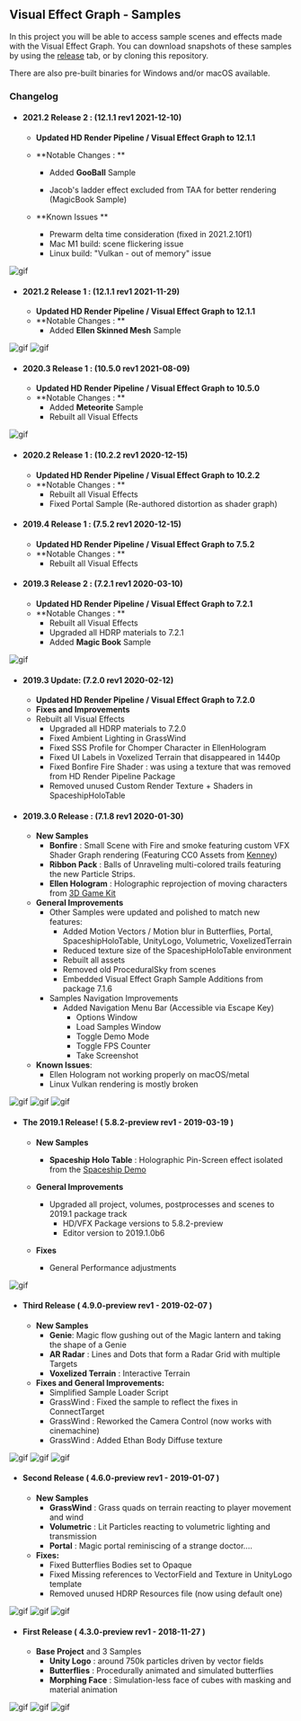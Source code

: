 ## Visual Effect Graph - Samples

In this project you will be able to access sample scenes and effects made with the Visual Effect Graph. You can download snapshots of these samples by using the [release](https://github.com/Unity-Technologies/VisualEffectGraph-Samples/releases) tab, or by cloning this repository.

There are also pre-built binaries for Windows and/or macOS available.

### Changelog


- ####  2021.2 Release 2 : (12.1.1 rev1 2021-12-10)
  - **Updated HD Render Pipeline / Visual Effect Graph to 12.1.1**
  
  - **Notable Changes : **
    - Added **GooBall** Sample
    
    - Jacob's ladder effect excluded from TAA for better rendering (MagicBook Sample)
    
  - **Known Issues **
      - Prewarm delta time consideration (fixed in 2021.2.10f1)
      - Mac M1 build: scene flickering issue 
      - Linux build: "Vulkan - out of memory" issue
 
![gif](https://media4.giphy.com/media/8FH6dhA2saLF2fKEGd/giphy.gif?cid=790b7611660d4029418c8424f97970330e4e516f55aa960f&rid=giphy.gif&ct=g)
  
- ####  2021.2 Release 1 : (12.1.1 rev1 2021-11-29)

  - **Updated HD Render Pipeline / Visual Effect Graph to 12.1.1**
  - **Notable Changes : **
    - Added **Ellen Skinned Mesh** Sample

![gif](https://media2.giphy.com/media/Gtd18yGr8VDXTlkXrp/giphy.gif?cid=790b76115e1d6c810a6be3cbc2b008adf5b3b02722dc9115&rid=giphy.gif&ct=g) ![gif](https://media2.giphy.com/media/4b5yl3UUwezYfIxXcD/giphy.gif?cid=790b76111b77bd82988378d68a829ee3b50e5a71642435f9&rid=giphy.gif&ct=g)


- #### 2020.3 Release 1 : (10.5.0 rev1 2021-08-09)

  - **Updated HD Render Pipeline / Visual Effect Graph to 10.5.0**
  - **Notable Changes : **
    - Added **Meteorite** Sample
    - Rebuilt all Visual Effects

![gif](https://media.giphy.com/media/HWeVbv69k5t6UWZVmE/giphy-downsized.gif)

- #### 2020.2 Release 1 : (10.2.2 rev1 2020-12-15)

  - **Updated HD Render Pipeline / Visual Effect Graph to 10.2.2**
  - **Notable Changes : **
    - Rebuilt all Visual Effects
    - Fixed Portal Sample (Re-authored distortion as shader graph)

- #### 2019.4 Release 1 : (7.5.2 rev1 2020-12-15)

  - **Updated HD Render Pipeline / Visual Effect Graph to 7.5.2**
  - **Notable Changes : **
    - Rebuilt all Visual Effects

- #### 2019.3 Release 2 : (7.2.1 rev1 2020-03-10)

  - **Updated HD Render Pipeline / Visual Effect Graph to 7.2.1**
  - **Notable Changes : **
    - Rebuilt all Visual Effects
    - Upgraded all HDRP materials to 7.2.1
    - Added **Magic Book** Sample

![gif](https://media3.giphy.com/media/62fU5KhQEZSeAfNt42/giphy.gif?cid=790b76114fbe0d8ccad2925f5664924d6d2f2d539f736d33&rid=giphy.gif&ct=g)

- #### 2019.3 Update: (7.2.0 rev1 2020-02-12)

  - **Updated HD Render Pipeline / Visual Effect Graph to 7.2.0**
  - **Fixes and Improvements**
  - Rebuilt all Visual Effects
    - Upgraded all HDRP materials to 7.2.0
    - Fixed Ambient Lighting in GrassWind
    - Fixed SSS Profile for Chomper Character in EllenHologram
    - Fixed UI Labels in Voxelized Terrain that disappeared in 1440p
    - Fixed Bonfire Fire Shader : was using a texture that was removed from HD Render Pipeline Package
    - Removed unused Custom Render Texture + Shaders in SpaceshipHoloTable

- #### 2019.3.0 Release : (7.1.8 rev1 2020-01-30)

  - **New Samples**
    - **Bonfire** : Small Scene with Fire and smoke featuring custom VFX Shader Graph rendering (Featuring CC0 Assets from [Kenney](https://kenney.nl))
    - **Ribbon Pack** : Balls of Unraveling multi-colored trails featuring the new Particle Strips.
    - **Ellen Hologram** : Holographic reprojection of moving characters from [3D Game Kit](https://learn.unity.com/project/3d-game-kit)
  - **General Improvements**
    - Other Samples were updated and polished to match new features:
      - Added Motion Vectors / Motion blur in Butterflies, Portal, SpaceshipHoloTable, UnityLogo, Volumetric, VoxelizedTerrain
      - Reduced texture size of the SpaceshipHoloTable environment
      - Rebuilt all assets
      - Removed old ProceduralSky from scenes
      - Embedded Visual Effect Graph Sample Additions from package 7.1.6
    - Samples Navigation Improvements
      - Added Navigation Menu Bar (Accessible via Escape Key)
        - Options Window
        - Load Samples Window
        - Toggle Demo Mode
        - Toggle FPS Counter
        - Take Screenshot
  - **Known Issues**:
    - Ellen Hologram not working properly on macOS/metal
    - Linux Vulkan rendering is mostly broken

![gif](https://media.giphy.com/media/rQRZxpCNfht61L4wWx/giphy.gif) ![gif](https://media2.giphy.com/media/fZ6CFaINka2dcuVMrC/giphy.gif?cid=790b7611b9c32508fdc0c0ab50a337025226e4456e91d573&rid=giphy.gif&ct=g) ![gif](https://media.giphy.com/media/tq0UxWC90n7jty5mZ1/giphy.gif)

- #### The 2019.1 Release! ( 5.8.2-preview rev1 - 2019-03-19 )

  -  **New Samples**
     - **Spaceship Holo Table** : Holographic Pin-Screen effect isolated from the [Spaceship Demo](https://www.youtube.com/watch?v=rqMcPZoEc3U)

  - **General Improvements**
    - Upgraded all project, volumes, postprocesses and scenes to 2019.1 package track
      - HD/VFX Package versions to 5.8.2-preview
      - Editor version to 2019.1.0b6

  - **Fixes**
    - General Performance adjustments

![gif](https://media.giphy.com/media/4BMXmbhHMYi4wWLL61/giphy.gif)

- #### Third Release ( 4.9.0-preview rev1 - 2019-02-07 )

  - **New Samples**
    - **Genie**: Magic flow gushing out of the Magic lantern and taking the shape of a Genie
    - **AR Radar** : Lines and Dots that form a Radar Grid with multiple Targets
    - **Voxelized Terrain** : Interactive Terrain 
  - **Fixes and General Improvements:**
    - Simplified Sample Loader Script
    - GrassWind : Fixed the sample to reflect the fixes in ConnectTarget
    - GrassWind : Reworked the Camera Control (now works with cinemachine)
    - GrassWind : Added Ethan Body Diffuse texture

![gif](https://media.giphy.com/media/DeMUSeLVpgNmoxbOAM/giphy.gif) ![gif](https://media.giphy.com/media/FcLcjtljIcHMTBAbaH/giphy.gif) ![gif](https://media.giphy.com/media/3Bj5alkTJdJHA8uuzV/giphy.gif)

- #### Second Release ( 4.6.0-preview rev1 - 2019-01-07 )

  - **New Samples**
    - **GrassWind** : Grass quads on terrain reacting to player movement and wind
    - **Volumetric** : Lit Particles reacting to volumetric lighting and transmission
    - **Portal** : Magic portal reminiscing of a strange doctor....
  - **Fixes:**
    - Fixed Butterflies Bodies set to Opaque
    - Fixed Missing references to VectorField and Texture in UnityLogo template
    - Removed unused HDRP Resources file (now using default one)

![gif](https://media.giphy.com/media/GlqT7PZie6B6dGP7P7/giphy.gif) ![gif](https://media.giphy.com/media/ONg2Gcg0eiwlYT5XP9/giphy.gif) ![gif](https://media.giphy.com/media/XBbqp2r0VZMZhNozsJ/giphy.gif)

- #### First Release ( 4.3.0-preview rev1 - 2018-11-27 )

  - **Base Project** and 3 Samples
    - **Unity Logo** : around 750k particles driven by vector fields
    - **Butterflies** : Procedurally animated and simulated butterflies
    - **Morphing Face** : Simulation-less face of cubes with masking and material animation

![gif](https://media.giphy.com/media/A3Wrp9a25ZLaiWKoaD/giphy.gif) ![gif](https://media.giphy.com/media/vJ9woB5KF5AWHYpnDe/giphy.gif) ![gif](https://media.giphy.com/media/5KclpM4YSv76t1b1EU/giphy.gif)
